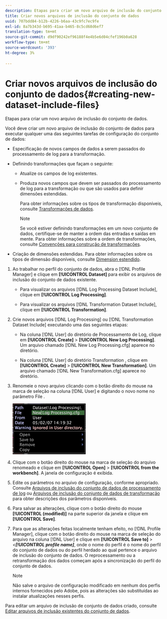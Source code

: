 ```yaml
---
description: Etapas para criar um novo arquivo de inclusão do conjunto de dados.
title: Criar novos arquivos de inclusão do conjunto de dados
uuid: 707bdd84-b12b-4226-b6aa-43c9fc7ec9fe
exl-id: 8a7b343d-b695-41aa-b465-8c5cd68d6ef7
translation-type: tm+mt
source-git-commit: d9df90242ef96188f4e4b5e6d04cfef196b0a628
workflow-type: tm+mt
source-wordcount: '393'
ht-degree: 3%

---
```


# Criar novos arquivos de inclusão do conjunto de dados{#creating-new-dataset-include-files}

Etapas para criar um novo arquivo de inclusão do conjunto de dados.

Você deve criar um novo arquivo de inclusão do conjunto de dados para executar qualquer uma das seguintes tarefas de configuração do conjunto de dados:

* Especificação de novos campos de dados a serem passados do processamento de log para a transformação.
* Definindo transformações que façam o seguinte:

   * Atualize os campos de log existentes.
   * Produza novos campos que devem ser passados do processamento de log para a transformação ou que são usados para definir dimensões estendidas.

      Para obter informações sobre os tipos de transformação disponíveis, consulte [Transformações de dados](../../../../home/c-dataset-const-proc/c-data-trans/c-abt-transf.md).

      >[!NOTE]
      >
      >Se você estiver definindo transformações em um novo conjunto de dados, certifique-se de manter a ordem das entradas e saídas em mente. Para obter informações sobre a ordem de transformações, consulte [Convenções para construção de transformações](../../../../home/c-dataset-const-proc/c-data-trans/c-con-transf.md#concept-01998eebb7e347c58255fb442f2613b6).

* Criação de dimensões estendidas. Para obter informações sobre os tipos de dimensão disponíveis, consulte [Dimension estendido](../../../../home/c-dataset-const-proc/c-ex-dim/c-abt-ex-dim.md).

1. Ao trabalhar no perfil do conjunto de dados, abra o [!DNL Profile Manager] e clique em **[!UICONTROL Dataset]** para exibir os arquivos de inclusão do conjunto de dados existente.

   * Para visualizar os arquivos [!DNL Log Processing Dataset Include], clique em **[!UICONTROL Log Processing]**.

   * Para visualizar os arquivos [!DNL Transformation Dataset Include], clique em **[!UICONTROL Transformation]**.

1. Crie novos arquivos [!DNL Log Processing] ou [!DNL Transformation Dataset Include] executando uma das seguintes etapas:

   * Na coluna [!DNL User] do diretório de Processamento de Log, clique em **[!UICONTROL Create]** > **[!UICONTROL New Log Processing]**. Um arquivo chamado [!DNL New Log Processing.cfg] aparece no diretório.

   * Na coluna [!DNL User] do diretório Transformation , clique em **[!UICONTROL Create]** > **[!UICONTROL New Transformation]**. Um arquivo chamado [!DNL New Transformation.cfg] aparece no diretório.

1. Renomeie o novo arquivo clicando com o botão direito do mouse na marca de seleção na coluna [!DNL User] e digitando o novo nome no parâmetro File .

   ![Informações da etapa](assets/vis_ProfileManager_RenameFile.png)

1. Clique com o botão direito do mouse na marca de seleção do arquivo renomeado e clique em **[!UICONTROL Open]** > **[!UICONTROL from the workbench]**. A janela de configuração é exibida.
1. Edite os parâmetros no arquivo de configuração, conforme apropriado. Consulte [Arquivos de inclusão do conjunto de dados de processamento de log](../../../../home/c-dataset-const-proc/c-dataset-inc-files/c-types-dataset-inc-files/c-log-proc-dataset-inc-files/c-log-proc-dataset-inc-files.md#concept-999475a22519432e98844622ca95b6ab) ou [Arquivos de inclusão do conjunto de dados de transformação](../../../../home/c-dataset-const-proc/c-dataset-inc-files/c-types-dataset-inc-files/c-trans-dataset-inc-files.md#concept-c64aa78ed9ce40b8a0f4932c82ff5ace) para obter descrições dos parâmetros disponíveis.
1. Para salvar as alterações, clique com o botão direito do mouse **[!UICONTROL (modified)]** na parte superior da janela e clique em **[!UICONTROL Save]**.
1. Para que as alterações feitas localmente tenham efeito, no [!DNL Profile Manager], clique com o botão direito do mouse na marca de seleção do arquivo na coluna [!DNL User] e clique em **[!UICONTROL Save to]** > *&lt;**[!UICONTROL profile name]***, onde o nome do perfil é o nome do perfil do conjunto de dados ou do perfil herdado ao qual pertence o arquivo de inclusão do conjunto de dados. O reprocessamento ou a retransformação dos dados começam após a sincronização do perfil do conjunto de dados.

   >[!NOTE]
   >
   >Não salve o arquivo de configuração modificado em nenhum dos perfis internos fornecidos pelo Adobe, pois as alterações são substituídas ao instalar atualizações nesses perfis.

Para editar um arquivo de inclusão de conjunto de dados criado, consulte [Editar arquivos de inclusão existentes do conjunto de dados](../../../../home/c-dataset-const-proc/c-dataset-inc-files/c-work-dataset-inc-files/t-edit-ex-dataset-inc-files.md#task-456c04e38ebc425fb35677a6bb6aa077).
